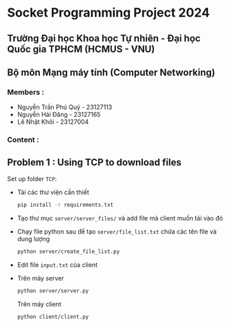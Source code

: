# Socket Programming Project 2024


## Trường Đại học Khoa học Tự nhiên - Đại học Quốc gia TPHCM (HCMUS - VNU)

## Bộ môn Mạng máy tính (Computer Networking)
### Members :
* Nguyễn Trần Phú Quý - 23127113
* Nguyễn Hải Đăng - 23127165
* Lê Nhật Khôi - 23127004
### Content : 
## Problem 1 : Using TCP to download files

Set up folder ```TCP```: 
* Tải các thư viện cần thiết
    ```bash
   pip install -r requirements.txt
   ```
* Tạo thư mục ```server/server_files/``` và add file mà client muốn tải vào đó
* Chạy file python sau để tạo ```server/file_list.txt``` chứa các tên file và dung lượng 
   ```bash
   python server/create_file_list.py
   ```

* Edit file ```input.txt``` của client
* Trên máy server
   ```bash
   python server/server.py
   ```
   Trên máy client 
   ```bash
   python client/client.py
   ```
